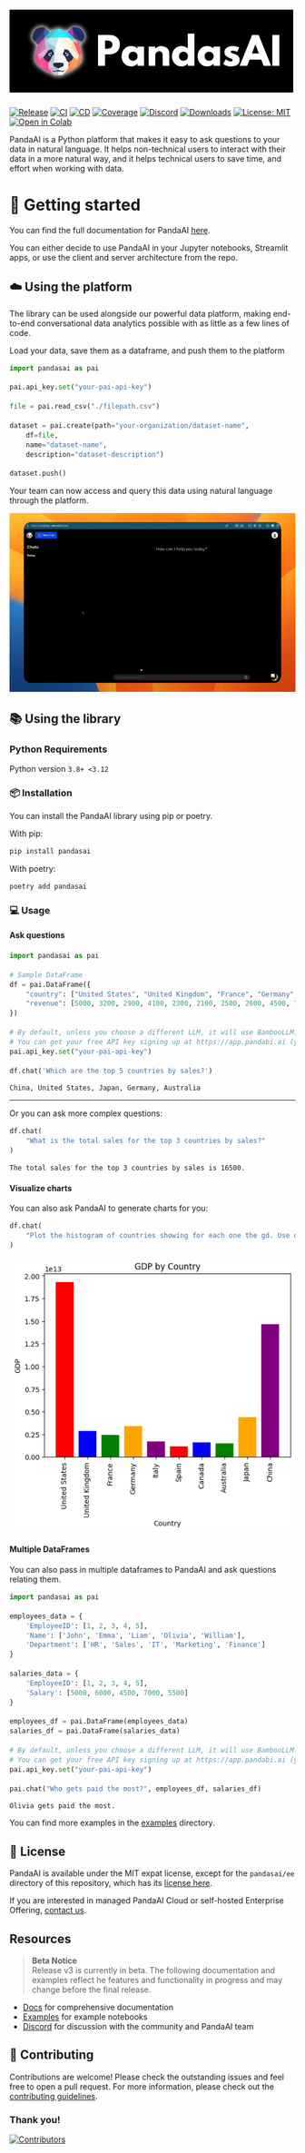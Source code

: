 # ![PandaAI](assets/logo.png)

[![Release](https://img.shields.io/pypi/v/pandasai?label=Release&style=flat-square)](https://pypi.org/project/pandasai/)
[![CI](https://github.com/sinaptik-ai/pandas-ai/actions/workflows/ci.yml/badge.svg)](https://github.com/sinaptik-ai/pandas-ai/actions/workflows/ci.yml/badge.svg)
[![CD](https://github.com/sinaptik-ai/pandas-ai/actions/workflows/cd.yml/badge.svg)](https://github.com/sinaptik-ai/pandas-ai/actions/workflows/cd.yml/badge.svg)
[![Coverage](https://codecov.io/gh/sinaptik-ai/pandas-ai/branch/main/graph/badge.svg)](https://codecov.io/gh/sinaptik-ai/pandas-ai)
[![Discord](https://dcbadge.vercel.app/api/server/kF7FqH2FwS?style=flat&compact=true)](https://discord.gg/KYKj9F2FRH)
[![Downloads](https://static.pepy.tech/badge/pandasai)](https://pepy.tech/project/pandasai) [![License: MIT](https://img.shields.io/badge/License-MIT-yellow.svg)](https://opensource.org/licenses/MIT)
[![Open in Colab](https://colab.research.google.com/assets/colab-badge.svg)](https://colab.research.google.com/drive/1ZnO-njhL7TBOYPZaqvMvGtsjckZKrv2E?usp=sharing)

PandaAI is a Python platform that makes it easy to ask questions to your data in natural language. It helps non-technical users to interact with their data in a more natural way, and it helps technical users to save time, and effort when working with data.

# 🔧 Getting started

You can find the full documentation for PandaAI [here](https://pandas-ai.readthedocs.io/en/latest/).

You can either decide to use PandaAI in your Jupyter notebooks, Streamlit apps, or use the client and server architecture from the repo.

## ☁️ Using the platform

The library can be used alongside our powerful data platform, making end-to-end conversational data analytics possible with as little as a few lines of code. 

Load your data, save them as a dataframe, and push them to the platform

```python
import pandasai as pai

pai.api_key.set("your-pai-api-key")

file = pai.read_csv("./filepath.csv")

dataset = pai.create(path="your-organization/dataset-name",
    df=file,
    name="dataset-name",
    description="dataset-description")

dataset.push()
```
Your team can now access and query this data using natural language through the platform.

![PandaAI](assets/demo.gif) 

## 📚 Using the library

### Python Requirements

Python version `3.8+ <3.12`

### 📦 Installation

You can install the PandaAI library using pip or poetry.

With pip:

```bash
pip install pandasai
```

With poetry:

```bash
poetry add pandasai
```

### 💻 Usage

#### Ask questions

```python
import pandasai as pai

# Sample DataFrame
df = pai.DataFrame({
    "country": ["United States", "United Kingdom", "France", "Germany", "Italy", "Spain", "Canada", "Australia", "Japan", "China"],
    "revenue": [5000, 3200, 2900, 4100, 2300, 2100, 2500, 2600, 4500, 7000]
})

# By default, unless you choose a different LLM, it will use BambooLLM.
# You can get your free API key signing up at https://app.pandabi.ai (you can also configure it in your .env file)
pai.api_key.set("your-pai-api-key")

df.chat('Which are the top 5 countries by sales?')
```

```
China, United States, Japan, Germany, Australia
```

---

Or you can ask more complex questions:

```python
df.chat(
    "What is the total sales for the top 3 countries by sales?"
)
```

```
The total sales for the top 3 countries by sales is 16500.
```

#### Visualize charts

You can also ask PandaAI to generate charts for you:

```python
df.chat(
    "Plot the histogram of countries showing for each one the gd. Use different colors for each bar",
)
```

![Chart](assets/histogram-chart.png?raw=true)

#### Multiple DataFrames

You can also pass in multiple dataframes to PandaAI and ask questions relating them.

```python
import pandasai as pai

employees_data = {
    'EmployeeID': [1, 2, 3, 4, 5],
    'Name': ['John', 'Emma', 'Liam', 'Olivia', 'William'],
    'Department': ['HR', 'Sales', 'IT', 'Marketing', 'Finance']
}

salaries_data = {
    'EmployeeID': [1, 2, 3, 4, 5],
    'Salary': [5000, 6000, 4500, 7000, 5500]
}

employees_df = pai.DataFrame(employees_data)
salaries_df = pai.DataFrame(salaries_data)

# By default, unless you choose a different LLM, it will use BambooLLM.
# You can get your free API key signing up at https://app.pandabi.ai (you can also configure it in your .env file)
pai.api_key.set("your-pai-api-key")

pai.chat("Who gets paid the most?", employees_df, salaries_df)
```

```
Olivia gets paid the most.
```

You can find more examples in the [examples](examples) directory.

## 📜 License

PandaAI is available under the MIT expat license, except for the `pandasai/ee` directory of this repository, which has its [license here](https://github.com/Sinaptik-AI/pandas-ai/blob/master/pandasai/ee/LICENSE).

If you are interested in managed PandaAI Cloud or self-hosted Enterprise Offering, [contact us](https://getpanda.ai/pricing).

## Resources

> **Beta Notice**  
> Release v3 is currently in beta. The following documentation and examples reflect he features and functionality in progress and may change before the final release.

- [Docs](https://pandas-ai.readthedocs.io/en/latest/) for comprehensive documentation
- [Examples](examples) for example notebooks
- [Discord](https://discord.gg/KYKj9F2FRH) for discussion with the community and PandaAI team


## 🤝 Contributing

Contributions are welcome! Please check the outstanding issues and feel free to open a pull request.
For more information, please check out the [contributing guidelines](CONTRIBUTING.md).

### Thank you!

[![Contributors](https://contrib.rocks/image?repo=sinaptik-ai/pandas-ai)](https://github.com/sinaptik-ai/pandas-ai/graphs/contributors)
